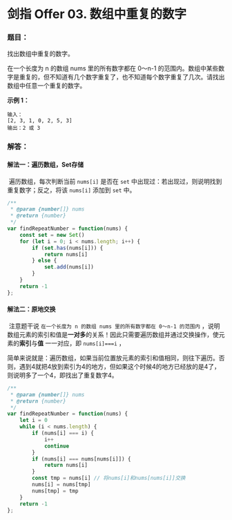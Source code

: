 # 剑指 Offer 03. 数组中重复的数字

### 题目：

找出数组中重复的数字。


在一个长度为 n 的数组 nums 里的所有数字都在 0～n-1 的范围内。数组中某些数字是重复的，但不知道有几个数字重复了，也不知道每个数字重复了几次。请找出数组中任意一个重复的数字。

**示例 1：**

```
输入：
[2, 3, 1, 0, 2, 5, 3]
输出：2 或 3 
```



### 解答：

#### 解法一：遍历数组，Set存储

​	遍历数组，每次判断当前 `nums[i]` 是否在 `set` 中出现过：若出现过，则说明找到重复数字；反之，将该 `nums[i]` 添加到 `set` 中。

```js
/**
 * @param {number[]} nums
 * @return {number}
 */
var findRepeatNumber = function(nums) {
    const set = new Set()
    for (let i = 0; i < nums.length; i++) {
        if (set.has(nums[i])) {
            return nums[i]
        } else {
            set.add(nums[i])
        }
    }
    return -1
};
```

#### 解法二：原地交换

​	注意题干说 `在一个长度为 n 的数组 nums 里的所有数字都在 0～n-1 的范围内` ，说明数组元素的索引和值是**一对多**的关系！因此只需要遍历数组并通过交换操作，使元素的**索引**与**值** 一一对应，即 `nums[i]===i` ，

​	简单来说就是：遍历数组，如果当前位置放元素的索引和值相同，则往下遍历。否则，遇到4就把4放到索引为4的地方，但如果这个时候4的地方已经放的是4了，则说明多了一个4，即找出了重复数字4。

```js
/**
 * @param {number[]} nums
 * @return {number}
 */
var findRepeatNumber = function(nums) {
    let i = 0
    while (i < nums.length) {
        if (nums[i] === i) {
            i++
            continue
        }
        if (nums[i] === nums[nums[i]]) {
            return nums[i]
        }
        const tmp = nums[i] // 将nums[i]和nums[nums[i]]交换
        nums[i] = nums[tmp]
        nums[tmp] = tmp
    }
    return -1
};
```

